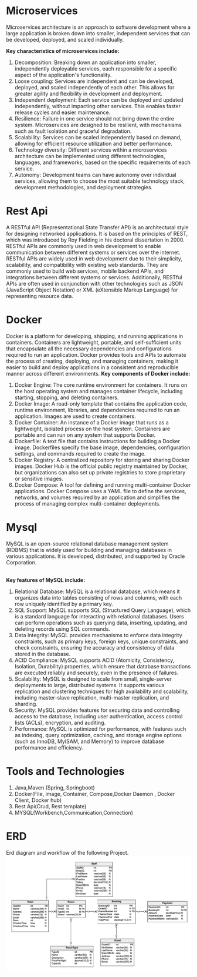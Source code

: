 # Microservices

Microservices architecture is an approach to software development where a large application is broken down into smaller, independent services that can be developed, deployed, and scaled individually.
<br>

<b> Key characteristics of microservices include:</b>
1. Decomposition: Breaking down an application into smaller, independently deployable services, each responsible for a specific aspect of the application's functionality.
2. Loose coupling: Services are independent and can be developed, deployed, and scaled independently of each other. This allows for greater agility and flexibility in development and deployment.
3. Independent deployment: Each service can be deployed and updated independently, without impacting other services. This enables faster release cycles and easier maintenance.
4. Resilience: Failure in one service should not bring down the entire system. Microservices are designed to be resilient, with mechanisms such as fault isolation and graceful degradation.
5. Scalability: Services can be scaled independently based on demand, allowing for efficient resource utilization and better performance.
6. Technology diversity: Different services within a microservices architecture can be implemented using different technologies, languages, and frameworks, based on the specific requirements of each service.
7. Autonomy: Development teams can have autonomy over individual services, allowing them to choose the most suitable technology stack, development methodologies, and deployment strategies.
# Rest Api

A RESTful API (Representational State Transfer API) is an architectural style for designing networked applications. It is based on the principles of REST, which was introduced by Roy Fielding in his doctoral dissertation in 2000. RESTful APIs are commonly used in web development to enable communication between different systems or services over the internet.
RESTful APIs are widely used in web development due to their simplicity, scalability, and compatibility with existing web standards. They are commonly used to build web services, mobile backend APIs, and integrations between different systems or services. Additionally, RESTful APIs are often used in conjunction with other technologies such as JSON (JavaScript Object Notation) or XML (eXtensible Markup Language) for representing resource data.
# Docker
Docker is a platform for developing, shipping, and running applications in containers. Containers are lightweight, portable, and self-sufficient units that encapsulate all the necessary dependencies and configurations required to run an application. Docker provides tools and APIs to automate the process of creating, deploying, and managing containers, making it easier to build and deploy applications in a consistent and reproducible manner across different environments.
<b> Key components of Docker include:</b>

1. Docker Engine: The core runtime environment for containers. It runs on the host operating system and manages container lifecycle, including starting, stopping, and deleting containers.
2. Docker Image: A read-only template that contains the application code, runtime environment, libraries, and dependencies required to run an application. Images are used to create containers.
3. Docker Container: An instance of a Docker image that runs as a lightweight, isolated process on the host system. Containers are portable and can run on any system that supports Docker.
4. Dockerfile: A text file that contains instructions for building a Docker image. Dockerfiles specify the base image, dependencies, configuration settings, and commands required to create the image.
5. Docker Registry: A centralized repository for storing and sharing Docker images. Docker Hub is the official public registry maintained by Docker, but organizations can also set up private registries to store proprietary or sensitive images.
6. Docker Compose: A tool for defining and running multi-container Docker applications. Docker Compose uses a YAML file to define the services, networks, and volumes required by an application and simplifies the process of managing complex multi-container deployments.

# Mysql 
MySQL is an open-source relational database management system (RDBMS) that is widely used for building and managing databases in various applications. It is developed, distributed, and supported by Oracle Corporation.

<br>
<b> Key features of MySQL include:</b>

1. Relational Database: MySQL is a relational database, which means it organizes data into tables consisting of rows and columns, with each row uniquely identified by a primary key.
2. SQL Support: MySQL supports SQL (Structured Query Language), which is a standard language for interacting with relational databases. Users can perform operations such as querying data, inserting, updating, and deleting records using SQL commands.
3. Data Integrity: MySQL provides mechanisms to enforce data integrity constraints, such as primary keys, foreign keys, unique constraints, and check constraints, ensuring the accuracy and consistency of data stored in the database.
4. ACID Compliance: MySQL supports ACID (Atomicity, Consistency, Isolation, Durability) properties, which ensure that database transactions are executed reliably and securely, even in the presence of failures.
5. Scalability: MySQL is designed to scale from small, single-server deployments to large, distributed systems. It supports various replication and clustering techniques for high availability and scalability, including master-slave replication, multi-master replication, and sharding.
6. Security: MySQL provides features for securing data and controlling access to the database, including user authentication, access control lists (ACLs), encryption, and auditing.
7. Performance: MySQL is optimized for performance, with features such as indexing, query optimization, caching, and storage engine options (such as InnoDB, MyISAM, and Memory) to improve database performance and efficiency.
# Tools and Technologies 

1. Java,Maven (Spring, Springboot)
2. Docker(File, image, Container, Compose,Docker Daemon , Docker Client, Docker hub)
3. Rest Api(Crud, Rest template)
4. MYSQL(Workbench,Communication,Connection)

# ERD
Erd diagram and workflow of the following Project.
<img src="Hotel%20Management%20ERD.png">
